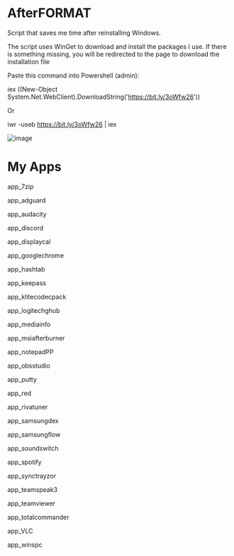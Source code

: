 # AfterFORMAT
Script that saves me time after reinstalling Windows.

The script uses WinGet to download and install the packages I use.
If there is something missing, you will be redirected to the page to download the installation file


Paste this command into Powershell (admin):

iex ((New-Object System.Net.WebClient).DownloadString('https://bit.ly/3oWfw26'))

Or

iwr -useb https://bit.ly/3oWfw26 | iex

![image](https://user-images.githubusercontent.com/23260174/154377126-ec8aae4f-af75-4f59-9735-3b0eda7bc158.png)


# My Apps
app_7zip

app_adguard

app_audacity

app_discord

app_displaycal

app_googlechrome

app_hashtab

app_keepass

app_klitecodecpack

app_logitechghub

app_mediainfo

app_msiafterburner

app_notepadPP

app_obsstudio

app_putty

app_red

app_rivatuner

app_samsungdex

app_samsungflow

app_soundswitch

app_spotify

app_synctrayzor

app_teamspeak3

app_teamviewer

app_totalcommander

app_VLC

app_winspc

